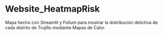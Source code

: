 # Website_HeatmapRisk
Mapa hecho con Streamlit y Folium para mostrar la distribución delictiva de cada distrito de Trujillo mediante Mapas de Calor. 
